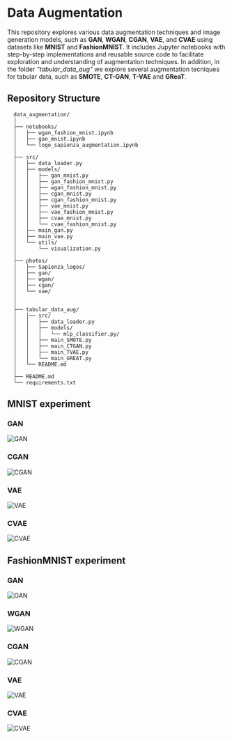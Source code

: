 # Data Augmentation 

This repository explores various data augmentation techniques and image generation models, such as **GAN**, **WGAN**, **CGAN**, **VAE**, and **CVAE** using datasets like **MNIST** and **FashionMNIST**. 
It includes Jupyter notebooks with step-by-step implementations and reusable source code to facilitate exploration and understanding of augmentation techniques.
In addition, in the folder *"tabular_data_aug"* we explore several augmentation tecniques for tabular data, such as **SMOTE**, **CT-GAN**, **T-VAE** and **GReaT**.

## Repository Structure

      data_augmentation/ 
      │
      ├── notebooks/                
      │   ├── wgan_fashion_mnist.ipynb 
      │   ├── gan_mnist.ipynb 
      │   └── logo_sapienza_augmentation.ipynb  
      │
      ├── src/                      
      │   ├── data_loader.py        
      │   ├── models/                
      │   │   ├── gan_mnist.py  
      │   │   ├── gan_fashion_mnist.py   
      │   │   ├── wgan_fashion_mnist.py           
      │   │   ├── cgan_mnist.py   
      │   │   ├── cgan_fashion_mnist.py  
      │   │   ├── vae_mnist.py 
      │   │   ├── vae_fashion_mnist.py 
      │   │   ├── cvae_mnist.py 
      │   │   └── cvae_fashion_mnist.py  
      │   ├── main_gan.py   
      │   ├── main_vae.py  
      │   └── utils/                  
      │       └── visualization.py  
      │
      ├── photos/
      │   ├── Sapienza_logos/    
      │   ├── gan/            
      │   ├── wgan/ 
      │   ├── cgan/ 
      │   └── vae/  
      │
      │
      ├── tabular_data_aug/                       
      │   │── src/ 
      │   │   ├── data_loader.py        
      │   │   ├── models/
      │   │   │   └── mlp_classifier.py/  
      │   │   ├── main_SMOTE.py 
      │   │   ├── main_CTGAN.py 
      │   │   ├── main_TVAE.py 
      │   │   └── main_GREAT.py  
      │   └── README.md  
      │              
      ├── README.md                 
      └── requirements.txt                 

## MNIST experiment
### GAN
![GAN](https://github.com/msilver22/data_augmentation/blob/449db8b1605d55e2e6bbd3822b8ca696557bcbea/photos/gan/mode_collapse.png)
### CGAN
![CGAN](https://github.com/msilver22/data_augmentation/blob/4a3547ce97160eb7e9127af8139641012bfcc971/photos/cgan/cgan_mnist.png)
### VAE
![VAE](https://github.com/msilver22/data_augmentation/blob/4a3547ce97160eb7e9127af8139641012bfcc971/photos/vae/vae_mnist.png)
### CVAE 
![CVAE](https://github.com/msilver22/data_augmentation/blob/4a3547ce97160eb7e9127af8139641012bfcc971/photos/vae/cvae_mnist.png)

## FashionMNIST experiment
### GAN
![GAN](https://github.com/msilver22/data_augmentation/blob/4a3547ce97160eb7e9127af8139641012bfcc971/photos/gan/gan_fmnist.png)
### WGAN
![WGAN](https://github.com/msilver22/data_augmentation/blob/4a3547ce97160eb7e9127af8139641012bfcc971/photos/wgan/wgan.png)
### CGAN
![CGAN](https://github.com/msilver22/data_augmentation/blob/4a3547ce97160eb7e9127af8139641012bfcc971/photos/cgan/cgan_fmnist.png)
### VAE
![VAE](https://github.com/msilver22/data_augmentation/blob/4a3547ce97160eb7e9127af8139641012bfcc971/photos/vae/vae_fmnist.png)
### CVAE
![CVAE](https://github.com/msilver22/data_augmentation/blob/4a3547ce97160eb7e9127af8139641012bfcc971/photos/vae/cvae_fmnist.png)





